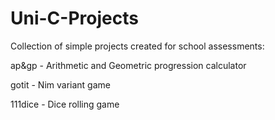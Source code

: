 # Uni-C-Projects
Collection of simple projects created for school assessments:

ap&gp - Arithmetic and Geometric progression calculator

gotit - Nim variant game

111dice - Dice rolling game


